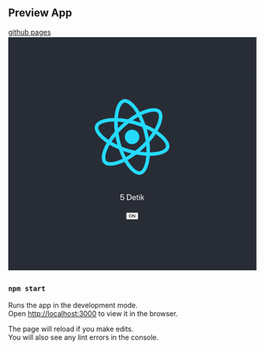 ## Preview App
[github pages](https://willsenw.github.io/reactjs-on-off-timer/)
![GitHub Logo](/preview.png)

### `npm start`

Runs the app in the development mode.<br />
Open [http://localhost:3000](http://localhost:3000) to view it in the browser.

The page will reload if you make edits.<br />
You will also see any lint errors in the console.
